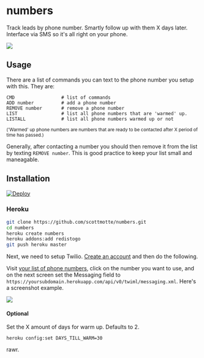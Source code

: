 # numbers

Track leads by phone number. Smartly follow up with them X days later. Interface via SMS so it's all right on your phone.

![](https://raw.github.com/scottmotte/numbers/master/numbers.png)

## Usage

There are a list of commands you can text to the phone number you setup with this. They are:

```
CMD                 # list of commands
ADD number          # add a phone number
REMOVE number       # remove a phone number
LIST                # list all phone numbers that are 'warmed' up. 
LISTALL             # list all phone numbers warmed up or not
```

<small>('Warmed' up phone numbers are numbers that are ready to be contacted after X period of time has passed.)</small>

Generally, after contacting a number you should then remove it from the list by texting `REMOVE number`. This is good practice to keep your list small and maneagable. 

## Installation

[![Deploy](https://www.herokucdn.com/deploy/button.png)](https://heroku.com/deploy)

### Heroku

```bash
git clone https://github.com/scottmotte/numbers.git
cd numbers
heroku create numbers
heroku addons:add redistogo
git push heroku master
```

Next, we need to setup Twilio. [Create an account](http://twilio.com) and then do the following.

Visit [your list of phone numbers](https://www.twilio.com/user/account/phone-numbers/incoming), click on the number you want to use,
and on the next screen set the Messaging field to `https://yoursubdomain.herokuapp.com/api/v0/twiml/messaging.xml`. Here's a screenshot example.

![](https://raw.github.com/scottmotte/numbers/master/twilio-install-example.png)

#### Optional

Set the X amount of days for warm up. Defaults to 2.

```
heroku config:set DAYS_TILL_WARM=30
```

rawr.
